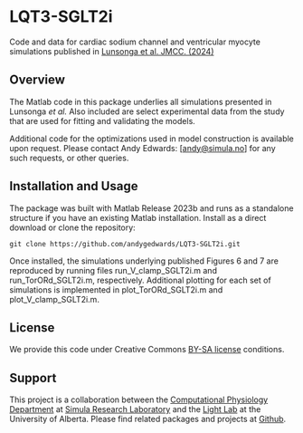# LQT3-SGLT2i 
Code and data for cardiac sodium channel and ventricular myocyte simulations published in [Lunsonga et al. JMCC. (2024)](https://www.sciencedirect.com/science/article/pii/S0022282824002049?dgcid=author#s0095)

## Overview
The Matlab code in this package underlies all simulations presented in Lunsonga *et al.* Also included are select experimental data from the study that are used for fitting and validating the models.

Additional code for the optimizations used in model construction is available upon request. Please contact Andy Edwards: [andy@simula.no] for any such requests, or other queries.

## Installation and Usage
The package was built with Matlab Release 2023b and runs as a standalone structure if you have an existing Matlab installation. Install as a direct download or clone the repository:

`git clone https://github.com/andygedwards/LQT3-SGLT2i.git`

Once installed, the simulations underlying published Figures 6 and 7 are reproduced by running files run_V_clamp_SGLT2i.m and run_TorORd_SGLT2i.m, respectively. Additional plotting for each set of simulations is implemented in plot_TorORd_SGLT2i.m and plot_V_clamp_SGLT2i.m.

## License
We provide this code under Creative Commons [BY-SA license](https://creativecommons.org/licenses/by-sa/4.0/) conditions.

## Support
This project is a collaboration between the [Computational Physiology Department](https://www.simula.no/research/research-departments/computational-physiology) at [Simula Research Laboratory](https://www.simula.no) and the [Light Lab](https://thelightlab.ca/) at the University of Alberta. Please find related packages and projects at [Github](https://computationalphysiology.github.io/). 

